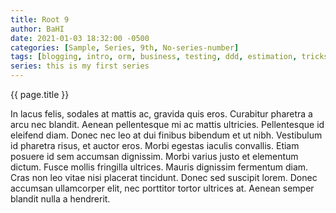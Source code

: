 ```yaml
---
title: Root 9
author: BaHI
date: 2021-01-03 18:32:00 -0500
categories: [Sample, Series, 9th, No-series-number]
tags: [blogging, intro, orm, business, testing, ddd, estimation, tricks, coding, writing, ubiquotius language]
series: this is my first series
---
```


{{ page.title }}

In lacus felis, sodales at mattis ac, gravida quis eros. Curabitur pharetra a arcu nec blandit. Aenean pellentesque mi ac mattis ultricies. Pellentesque id eleifend diam. Donec nec leo at dui finibus bibendum et ut nibh. Vestibulum id pharetra risus, et auctor eros. Morbi egestas iaculis convallis. Etiam posuere id sem accumsan dignissim. Morbi varius justo et elementum dictum. Fusce mollis fringilla ultrices. Mauris dignissim fermentum diam. Cras non leo vitae nisi placerat tincidunt. Donec sed suscipit lorem. Donec accumsan ullamcorper elit, nec porttitor tortor ultrices at. Aenean semper blandit nulla a hendrerit.
